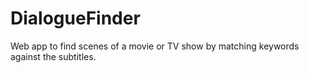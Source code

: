 # DialogueFinder
Web app to find scenes of a movie or TV show by matching keywords against the subtitles.
